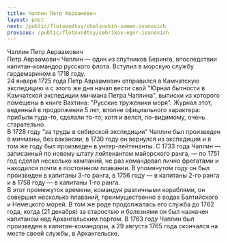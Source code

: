 ```yaml
---
title: Чаплин Петр Авраамович
layout: post
next: /public/flotovodtsy/chelyuskin-semen-ivanovich
previous: /public/flotovodtsy/cebrikov-egor-ivanovich
---
```


Чаплин Петр Авраамович  
Петр Авраамович Чаплин — один из спутников Беринга, впоследствии капитан-командор русского флота. Вступил в морскую службу гардемарином в 1718 году.   
24 января 1725 года Петр Авраамович отправился в Камчатскую экспедицию и с этого же дня начал вести свой "Юрнал бытности в Камчатской экспедиции мичмана Петра Чаплина", выписки из которого помещены в книге Вахтина: "Русские труженики моря". Журнал этот, веденный в продолжении 5 лет, вполне официального характера: прибыли туда-то, сделали то-то; хотя и велся, по-видимому, очень старательно.   
В 1728 году "за труды в сибирской экспедиции" Чаплин был произведен в мичманы, без вакансии; в 1730 году он вернулся из экспедиции и в том же году был произведен в унтер-лейтенанты. С 1733 года Чаплин — записанный по новому штату лейтенантом майорского ранга, — по 1751 год сделал несколько кампаний, не раз командовал лично фрегатами и находился почти в постоянном плавании. В упомянутом году он был произведен в капитаны 3-го ранга, в 1756 году — в капитаны 2-го ранга и в 1758 году — в капитаны 1-го ранга.   
В этот промежуток времени, командуя различными кораблями, он совершил несколько плаваний, преимущественно в водах Балтийского и Немецкого морей. В том же роде продолжалась его служба до 1762 года, когда (21 декабря) за старостью и болезнями он был назначен капитаном над Архангельским портом. В 1763 году Чаплин был произведен в капитан-командоры, а 29 августа 1765 года скончался на месте своей службы, в Архангельске.